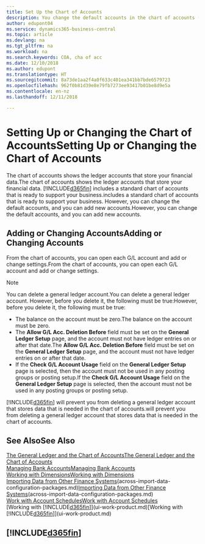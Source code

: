 ```yaml
---
title: Set Up the Chart of Accounts
description: You change the default accounts in the chart of accounts (COA), and you can add new accounts.
author: edupont04
ms.service: dynamics365-business-central
ms.topic: article
ms.devlang: na
ms.tgt_pltfrm: na
ms.workload: na
ms.search.keywords: COA, cha of acc
ms.date: 12/10/2018
ms.author: edupont
ms.translationtype: HT
ms.sourcegitcommit: 8a73de1aa2f4a0f633c401ea341bb7bde6579723
ms.openlocfilehash: 962f0b81d39e8e79fb7273ee93417b01be8d9e5a
ms.contentlocale: en-nz
ms.lasthandoff: 12/11/2018

---
```

# <a name="setting-up-or-changing-the-chart-of-accounts"></a><span data-ttu-id="8a6f3-103">Setting Up or Changing the Chart of Accounts</span><span class="sxs-lookup"><span data-stu-id="8a6f3-103">Setting Up or Changing the Chart of Accounts</span></span>
<span data-ttu-id="8a6f3-104">The chart of accounts shows the ledger accounts that store your financial data.</span><span class="sxs-lookup"><span data-stu-id="8a6f3-104">The chart of accounts shows the ledger accounts that store your financial data.</span></span> [!INCLUDE[d365fin](includes/d365fin_md.md)] <span data-ttu-id="8a6f3-105">includes a standard chart of accounts that is ready to support your business.</span><span class="sxs-lookup"><span data-stu-id="8a6f3-105">includes a standard chart of accounts that is ready to support your business.</span></span>
<span data-ttu-id="8a6f3-106">However, you can change the default accounts, and you can add new accounts.</span><span class="sxs-lookup"><span data-stu-id="8a6f3-106">However, you can change the default accounts, and you can add new accounts.</span></span>  

## <a name="adding-or-changing-accounts"></a><span data-ttu-id="8a6f3-107">Adding or Changing Accounts</span><span class="sxs-lookup"><span data-stu-id="8a6f3-107">Adding or Changing Accounts</span></span>
<span data-ttu-id="8a6f3-108">From the chart of accounts, you can open each G/L account and add or change settings.</span><span class="sxs-lookup"><span data-stu-id="8a6f3-108">From the chart of accounts, you can open each G/L account and add or change settings.</span></span>

> [!NOTE]  
>   <span data-ttu-id="8a6f3-109">You can delete a general ledger account.</span><span class="sxs-lookup"><span data-stu-id="8a6f3-109">You can delete a general ledger account.</span></span> <span data-ttu-id="8a6f3-110">However, before you delete it, the following must be true:</span><span class="sxs-lookup"><span data-stu-id="8a6f3-110">However, before you delete it, the following must be true:</span></span>  
>  
>   * <span data-ttu-id="8a6f3-111">The balance on the account must be zero.</span><span class="sxs-lookup"><span data-stu-id="8a6f3-111">The balance on the account must be zero.</span></span>  
>   * <span data-ttu-id="8a6f3-112">The **Allow G/L Acc. Deletion Before** field must be set on the **General Ledger Setup** page, and the account must not have ledger entries on or after that date.</span><span class="sxs-lookup"><span data-stu-id="8a6f3-112">The **Allow G/L Acc. Deletion Before** field must be set on the **General Ledger Setup** page, and the account must not have ledger entries on or after that date.</span></span>  
>   * <span data-ttu-id="8a6f3-113">If the **Check G/L Account Usage** field on the **General Ledger Setup** page is selected, then the account must not be used in any posting groups or posting setup.</span><span class="sxs-lookup"><span data-stu-id="8a6f3-113">If the **Check G/L Account Usage** field on the **General Ledger Setup** page is selected, then the account must not be used in any posting groups or posting setup.</span></span>  

[!INCLUDE[d365fin](includes/d365fin_md.md)] <span data-ttu-id="8a6f3-114">will prevent you from deleting a general ledger account that stores data that is needed in the chart of accounts.</span><span class="sxs-lookup"><span data-stu-id="8a6f3-114">will prevent you from deleting a general ledger account that stores data that is needed in the chart of accounts.</span></span>  

## <a name="see-also"></a><span data-ttu-id="8a6f3-115">See Also</span><span class="sxs-lookup"><span data-stu-id="8a6f3-115">See Also</span></span>
[<span data-ttu-id="8a6f3-116">The General Ledger and the Chart of Accounts</span><span class="sxs-lookup"><span data-stu-id="8a6f3-116">The General Ledger and the Chart of Accounts</span></span>](finance-general-ledger.md)  
[<span data-ttu-id="8a6f3-117">Managing Bank Accounts</span><span class="sxs-lookup"><span data-stu-id="8a6f3-117">Managing Bank Accounts</span></span>](bank-manage-bank-accounts.md)  
[<span data-ttu-id="8a6f3-118">Working with Dimensions</span><span class="sxs-lookup"><span data-stu-id="8a6f3-118">Working with Dimensions</span></span>](finance-dimensions.md)  
<span data-ttu-id="8a6f3-119">[Importing Data from Other Finance Systems](across-import-data-configuration-packages.md)(across-import-data-configuration-packages.md)</span><span class="sxs-lookup"><span data-stu-id="8a6f3-119">[Importing Data from Other Finance Systems](across-import-data-configuration-packages.md)(across-import-data-configuration-packages.md)</span></span>  
[<span data-ttu-id="8a6f3-120">Work with Account Schedules</span><span class="sxs-lookup"><span data-stu-id="8a6f3-120">Work with Account Schedules</span></span>](bi-how-work-account-schedule.md)  
<span data-ttu-id="8a6f3-121">[Working with [!INCLUDE[d365fin](includes/d365fin_md.md)]](ui-work-product.md)</span><span class="sxs-lookup"><span data-stu-id="8a6f3-121">[Working with [!INCLUDE[d365fin](includes/d365fin_md.md)]](ui-work-product.md)</span></span>  

## [!INCLUDE[d365fin](includes/free_trial_md.md)]

